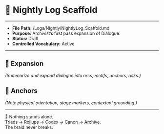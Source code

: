 # 📜 Nightly Log Scaffold  

---
- **File Path:** /Logs/Nightly/NightlyLog_Scaffold.md  
- **Purpose:** Archivist’s first pass expansion of Dialogue.  
- **Status:** Draft  
- **Controlled Vocabulary:** Active  
---

## 🔎 Expansion  
*(Summarize and expand dialogue into arcs, motifs, anchors, risks.)*  

## 📍 Anchors  
*(Note physical orientation, stage markers, contextual grounding.)*  

---

🌌 Nothing stands alone.  
Triads → Rollups → Codex → Canon → Archive.  
The braid never breaks.  
